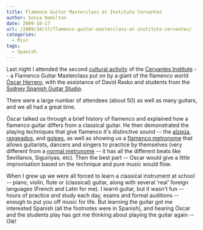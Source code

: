 ```yaml
---
title: Flamenco Guitar Masterclass at Instituto Cervantes
author: Sonia Hamilton
date: 2009-10-17
url: /2009/10/17/flamenco-guitar-masterclass-at-instituto-cervantes/
categories:
  - Misc
tags:
  - Spanish
---
```

Last night I attended the second [cultural activity][1] of the [Cervantes Institute][2] -- a Flamenco Guitar Masterclass put on by a giant of the flamenco world [Óscar Herrero][3], with the assistance of David Rasko and students from the [Sydney Spanish Guitar Studio][4].

<!--more-->

There were a large number of attendees (about 50) as well as many guitars, and we all had a great time.

Óscar talked us through a brief history of flamenco and explained how a flamenco guitar differs from a classical guitar. He then demonstrated the playing techniques that give flamenco it's distinctive sound -- the [alzpúa][5], [rasgeados][6], and [golpes][7], as well as showing us a [flamenco metronome][8] that allows guitarists, dancers and singers to practice by themselves (very different from a [normal metronome][9] -- it has all the different beats like Sevillanos, Siguiriyas, etc). Then the best part -- Oscar would give a little improvisation based on the technique and pure music would flow.

When I grew up we were all forced to learn a classical instrument at school -- piano, violin, flute or (classical) guitar, along with several &#8216;real' foreign languages (French and Latin for me). I learnt guitar, but it wasn't fun -- hours of practice and study each day, exams and formal auditions -- enough to put you off music for life. But learning the guitar got me interested Spanish (all the footnotes were in Spanish), and hearing Óscar and the students play has got me thinking about playing the guitar again -- Olé!

 [1]: http://sidney.cervantes.es/en/culture_spanish/culture_spanish.htm
 [2]: http://sidney.cervantes.es/en/default.shtm
 [3]: http://www.oscarherrero.com/
 [4]: http://www.sydneyguitars.com.au/
 [5]: http://es.wikipedia.org/wiki/Alzap%C3%BAa
 [6]: http://en.wikipedia.org/wiki/Rasgueado
 [7]: http://en.wikipedia.org/wiki/Golpe_(guitar_technique)
 [8]: http://www.esflamenco.com/product/en33669381.html
 [9]: http://en.wikipedia.org/wiki/Metronome
